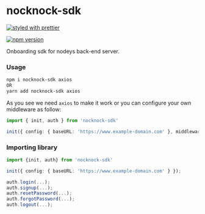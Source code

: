# nocknock-sdk

[![styled with prettier](https://img.shields.io/badge/styled_with-prettier-ff69b4.svg)](https://github.com/prettier/prettier)

[![npm version](https://badge.fury.io/js/nocknock-sdk.svg)](//npmjs.com/package/nocknock-sdk)

<!-- [![Coveralls](https://img.shields.io/coveralls/alexjoverm/nocknock-sdk.svg)](https://coveralls.io/github/alexjoverm/nocknock-sdk) -->

Onboarding sdk for nodeys back-end server.

### Usage

```bash
npm i nocknock-sdk axios
OR
yarn add nocknock-sdk axios
```

As you see we need `axios` to make it work or you can configure your own middleware as follow:

```typescript
import { init, auth } from 'nocknock-sdk'

init({ config: { baseURL: 'https://www.example-domain.com' }, middleware: fetch })
```

### Importing library

```typescript
import {init, auth} from 'nocknock-sdk'

init({ config: { baseURL: 'https://www.example-domain.com' } });

auth.login(...);
auth.signup(...);
auth.resetPassword(...);
auth.forgotPassword(...);
auth.logout(...);
```
